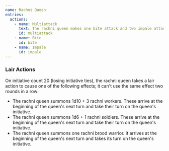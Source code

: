 ```yaml
---
name: Rachni Queen
entries:
  actions:
    - name: Multiattack
      text: The rachni queen makes one bite attack and two impale attacks.
      id: multiattack
    - name: Bite
      id: bite
    - name: Impale
      id: impale
---
```

### Lair Actions
On initiative count 20 (losing initiative ties), the rachni queen takes a lair action to cause one
of the following effects; it can't use the same effect two rounds in a row:

- The rachni queen summons 1d10 + 3 rachni workers. These arrive at the beginning of the queen's
next turn and take their turn on the queen's initiative.
- The rachni queen summons 1d6 + 1 rachni soldiers. These arrive at the beginning of the queen's next
turn and take their turn on the queen's initiative.
- The rachni queen summons one rachni brood warrior. It arrives at the beginning of the queen's next
turn and takes its turn on the queen's initiative.
